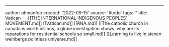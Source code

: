 ---
author: ohmanfoo
created: '2022-09-15'
source: '#todo'
tags: ''
title: Vatican
---[[THE INTERNATIONAL INDIGENOUS PEOPLES’ MOVEMENT.md]]
[[Vatican.md]]
[[RNA.md]]
[[The catholic church in canada is worth billions, a globe investigation shows. why are its reparations for residential schools so small.md]]
[[Learning to live in steven weinbergs pointless universe.md]]
